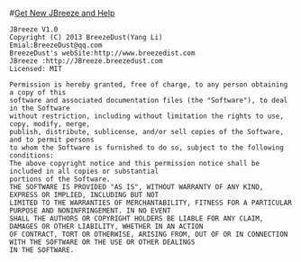 #[Get New JBreeze and Help](http://JBreeze.breezedust.com/)
    
    JBreeze V1.0
    Copyright (C) 2013 BreezeDust(Yang Li) 
    Emial:BreezeDust@qq.com
    BreezeDust's webSite:http://www.breezedist.com
    JBreeze :http://JBreeze.breezedust.com
    Licensed: MIT
 
    Permission is hereby granted, free of charge, to any person obtaining a copy of this 
    software and associated documentation files (the "Software"), to deal in the Software 
    without restriction, including without limitation the rights to use, copy, modify, merge, 
    publish, distribute, sublicense, and/or sell copies of the Software, and to permit persons 
    to whom the Software is furnished to do so, subject to the following conditions:
    The above copyright notice and this permission notice shall be included in all copies or substantial 
    portions of the Software.
    THE SOFTWARE IS PROVIDED "AS IS", WITHOUT WARRANTY OF ANY KIND, EXPRESS OR IMPLIED, INCLUDING BUT NOT 
    LIMITED TO THE WARRANTIES OF MERCHANTABILITY, FITNESS FOR A PARTICULAR PURPOSE AND NONINFRINGEMENT. IN NO EVENT 
    SHALL THE AUTHORS OR COPYRIGHT HOLDERS BE LIABLE FOR ANY CLAIM, DAMAGES OR OTHER LIABILITY, WHETHER IN AN ACTION 
    OF CONTRACT, TORT OR OTHERWISE, ARISING FROM, OUT OF OR IN CONNECTION WITH THE SOFTWARE OR THE USE OR OTHER DEALINGS 
    IN THE SOFTWARE.
